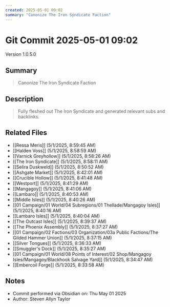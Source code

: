 ```yaml
---
created: 2025-05-01 09:02
summary: "Canonize The Iron Syndicate Faction"
---
```


# Git Commit 2025-05-01 09:02

Version 1.0.5.0

## Summary
> Canonize The Iron Syndicate Faction

## Description
> Fully fleshed out The Iron Syndicate and generated relevant subs and backlinks.

## Related Files
- [[Ressa Meris]] (5/1/2025, 8:59:45 AM)
- [[Halden Voss]] (5/1/2025, 8:58:59 AM)
- [[Varnick Greyhollow]] (5/1/2025, 8:58:26 AM)
- [[The Iron Syndicate]] (5/1/2025, 8:58:11 AM)
- [[Selira Duskweld]] (5/1/2025, 8:50:52 AM)
- [[Ashgate Market]] (5/1/2025, 8:42:01 AM)
- [[Crucible Hollow]] (5/1/2025, 8:41:48 AM)
- [[Westport]] (5/1/2025, 8:41:29 AM)
- [[Mangagoy]] (5/1/2025, 8:41:06 AM)
- [[Lambaro]] (5/1/2025, 8:40:53 AM)
- [[Middle Isles]] (5/1/2025, 8:40:26 AM)
- [[01 Campaign/01 World/04 Subregions/01 Thellade/Mangagoy Isles]] (5/1/2025, 8:40:16 AM)
- [[Lambaro Isles]] (5/1/2025, 8:40:04 AM)
- [[The Outcast Isles]] (5/1/2025, 8:39:37 AM)
- [[The Phoenix Assembly]] (5/1/2025, 8:37:27 AM)
- [[01 Campaign/02 Factions/03 Organization/03a Public Factions/The Gilded Hammer Union]] (5/1/2025, 8:37:15 AM)
- [[Silver Tongues]] (5/1/2025, 8:36:33 AM)
- [[Smuggler's Dock]] (5/1/2025, 8:35:27 AM)
- [[01 Campaign/01 World/08 Points of Interest/02 Shop/Mangagoy Isles/Mangagoy/Blackhook Salvage Yard]] (5/1/2025, 8:34:47 AM)
- [[Embercoil Forge]] (5/1/2025, 8:33:58 AM)

## Notes
- Commit performed via Obsidian on: Thu May 01 2025
- Author: Steven Allyn Taylor


